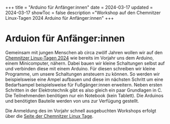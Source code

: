 +++
title = "Arduino für Anfänger:innen"
date = 2024-03-17
updated = 2024-03-17
showToc = false
description ="Workshop auf den Chemnitzer Linux-Tagen 2024 Arduino für Anfänger:innen"
+++

<script lang="ts">
    import Figure from "$lib/components/Figure.svelte";
</script>

# Arduion für Anfänger:innen

Gemeinsam mit jungen Menschen ab circa zwölf Jahren wollen wir auf den [Chemnitzer Linux-Tagen 2024](https://chemnitzer.linux-tage.de/2024/de/programm/junior) wie bereits im Vorjahr uns dem Arduino, einem Minicomputer, nähern. Dabei bauen wir kleine Schaltungen selbst auf und verbinden diese mit einem Arduino. Für diesen schreiben wir kleine Programme, um unsere Schaltungen ansteuern zu können. So werden wir beispielsweise eine Ampel aufbauen und diese im nächsten Schritt um eine Bedarfsampel beispielsweise für Fußgänger:innen erweitern. Neben ersten Schritten in der Elektrotechnik gibt es also gleich ein paar Grundlagen in C. Die Teilnehmenden benötigen nur ein Notebook (kein Tablett). Die Arduinos und benötigten Bauteile werden von uns zur Verfügung gestellt.

Die Anmeldung des im Vorjahr schnell ausgebuchten Workshops erfolgt über die [Seite der Chemnitzer Linux Tage](https://chemnitzer.linux-tage.de/2024/de/programm/junior).

<Figure src="https://chemnitzer.linux-tage.de/2024/media/presse/banner/729x90.png" alt="Chemnitzer Linux-Tage Banner" />
